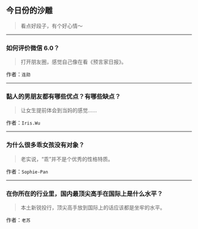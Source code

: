 ## 今日份的沙雕

> 看点好段子，有个好心情～


 
---

### 如何评价微信 6.0？

> 打开朋友圈，感觉自己像在看《预言家日报》。


作者：`连勋`

---

### 黏人的男朋友都有哪些优点？有哪些缺点？

> 让女生提前体会到当妈的感觉……


作者：`Iris.Wu`

---

### 为什么很多乖女孩没有对象？

> 老实说，“乖”并不是个优秀的性格特质。


作者：`Sophie-Pan`

---

### 在你所在的行业里，国内最顶尖高手在国际上是什么水平？

> 本土新锐投行，顶尖高手放到国际上的话应该都是坐牢的水平。


作者：`老苏`